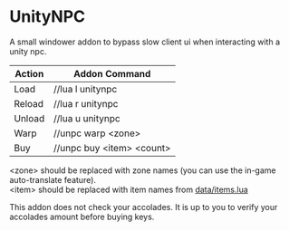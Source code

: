 # UnityNPC
A small windower addon to bypass slow client ui when interacting with a unity npc.

Action                | Addon Command
--------------------- | -----------------------------
Load                  | //lua l unitynpc
Reload                | //lua r unitynpc
Unload                | //lua u unitynpc
Warp                  | //unpc warp \<zone\>
Buy                   | //unpc buy \<item\> \<count\>

\<zone\> should be replaced with zone names (you can use the in-game auto-translate feature).  
\<item\> should be replaced with item names from [data/items.lua](https://github.com/Tny5989/UnityNPC/blob/master/data/items.lua)  

This addon does not check your accolades.  It is up to you to verify your accolades amount before buying keys.
